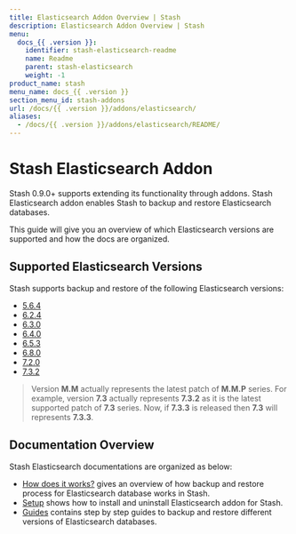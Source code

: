 ```yaml
---
title: Elasticsearch Addon Overview | Stash
description: Elasticsearch Addon Overview | Stash
menu:
  docs_{{ .version }}:
    identifier: stash-elasticsearch-readme
    name: Readme
    parent: stash-elasticsearch
    weight: -1
product_name: stash
menu_name: docs_{{ .version }}
section_menu_id: stash-addons
url: /docs/{{ .version }}/addons/elasticsearch/
aliases:
  - /docs/{{ .version }}/addons/elasticsearch/README/
---
```


# Stash Elasticsearch Addon

Stash 0.9.0+ supports extending its functionality through addons. Stash Elasticsearch addon enables Stash to backup and restore Elasticsearch databases.

This guide will give you an overview of which Elasticsearch versions are supported and how the docs are organized.

## Supported Elasticsearch Versions

Stash supports backup and restore of the following Elasticsearch versions:

- [5.6.4](/docs/addons/elasticsearch/guides/5.6.4-v1/elasticsearch.md)
- [6.2.4](/docs/addons/elasticsearch/guides/6.2.4-v1/elasticsearch.md)
- [6.3.0](/docs/addons/elasticsearch/guides/6.3.0-v1/elasticsearch.md)
- [6.4.0](/docs/addons/elasticsearch/guides/6.4.0-v1/elasticsearch.md)
- [6.5.3](/docs/addons/elasticsearch/guides/6.5.3-v1/elasticsearch.md)
- [6.8.0](/docs/addons/elasticsearch/guides/6.8.0-v1/elasticsearch.md)
- [7.2.0](/docs/addons/elasticsearch/guides/7.2.0-v1/elasticsearch.md)
- [7.3.2](/docs/addons/elasticsearch/guides/7.3.2-v1/elasticsearch.md)

>Version **M.M** actually represents the latest patch of **M.M.P** series. For example, version **7.3** actually represents **7.3.2** as it is the latest supported patch of **7.3** series. Now, if **7.3.3** is released then **7.3** will represents **7.3.3**.

## Documentation Overview

Stash Elasticsearch documentations are organized as below:

- [How does it works?](/docs/addons/elasticsearch/overview.md) gives an overview of how backup and restore process for Elasticsearch database works in Stash.
- [Setup](/docs/addons/elasticsearch/setup/install.md) shows how to install and uninstall Elasticsearch addon for Stash.
- [Guides](/docs/addons/elasticsearch/guides/6.5/elasticsearch.md) contains step by step guides to backup and restore different versions of Elasticsearch databases.
